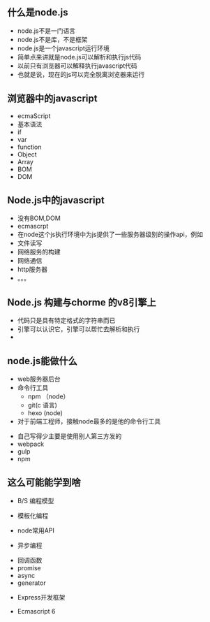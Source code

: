 ## 什么是node.js
+ node.js不是一门语言
+ node.js不是库，不是框架
+ node.js是一个javascript运行环境
+ 简单点来讲就是node.js可以解析和执行js代码
+ 以前只有浏览器可以解释执行javascript代码
+ 也就是说，现在的js可以完全脱离浏览器来运行


## 浏览器中的javascript
- ecmaScript
- 基本语法
- if
- var
- function
- Object
- Array
- BOM
- DOM

## Node.js中的javascript
- 没有BOM,DOM
- ecmascrpt
- 在node这个js执行环境中为js提供了一些服务器级别的操作api，例如
- 文件读写
- 网络服务的构建
- 网络通信
- http服务器
- 。。。

## Node.js 构建与chorme 的v8引擎上
- 代码只是具有特定格式的字符串而已
- 引擎可以认识它，引擎可以帮忙去解析和执行
- 

## node.js能做什么
+ web服务器后台
+ 命令行工具
   - npm （node）
    - git(c 语言)
    - hexo (node)
+  对于前端工程师，接触node最多的是他的命令行工具
 - 自己写得少主要是使用别人第三方发的
- webpack
- gulp
- npm

## 这么可能能学到啥
+ B/S 编程模型

+ 模板化编程

+ node常用API

+ 异步编程
- 回调函数
- promise
- async
- generator

+ Express开发框架

+ Ecmascript 6


   























